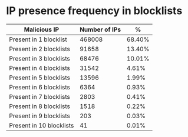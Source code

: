 # IP presence frequency in blocklists
| Malicious IP | Number of IPs | % |
|----|----|----|
| Present in 1 blocklist | 468008 | 68.40% |
| Present in 2 blocklists | 91658 | 13.40% |
| Present in 3 blocklists | 68476 | 10.01% |
| Present in 4 blocklists | 31542 | 4.61% |
| Present in 5 blocklists | 13596 | 1.99% |
| Present in 6 blocklists | 6364 | 0.93% |
| Present in 7 blocklists | 2803 | 0.41% |
| Present in 8 blocklists | 1518 | 0.22% |
| Present in 9 blocklists | 203 | 0.03% |
| Present in 10 blocklists | 41 | 0.01% |

